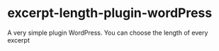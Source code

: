 # excerpt-length-plugin-wordPress
A very simple plugin WordPress. You can choose the length of every excerpt
